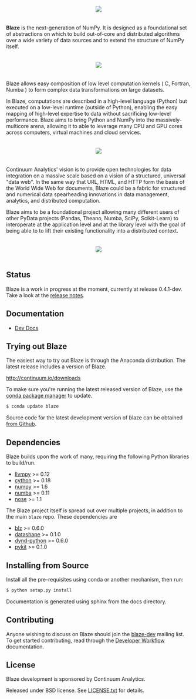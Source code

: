 <p align="center" style="padding: 20px">
<img src="https://raw.github.com/ContinuumIO/blaze/master/docs/source/svg/blaze_med.png">
</p>

**Blaze** is the next-generation of NumPy. It is designed as a
foundational set of abstractions on which to build out-of-core and
distributed algorithms over a wide variety of data sources and to extend
the structure of NumPy itself.

<p align="center" style="padding: 20px">
<img src="https://raw.github.com/ContinuumIO/blaze/master/docs/source/svg/numpy_plus.png">
</p>

Blaze allows easy composition of low level computation kernels
( C, Fortran, Numba ) to form complex data transformations on large
datasets.

In Blaze, computations are described in a high-level language
(Python) but executed on a low-level runtime (outside of Python),
enabling the easy mapping of high-level expertise to data without sacrificing
low-level performance. Blaze aims to bring Python and NumPy into the
massively-multicore arena, allowing it to able to leverage many CPU and
GPU cores across computers, virtual machines and cloud services.

<p align="center" style="padding: 20px">
<img src="https://raw.github.com/ContinuumIO/blaze/master/docs/source/svg/codepush.png">
</p>

Continuum Analytics' vision is to provide open technologies for data
integration on a massive scale based on a vision of a structured,
universal "data web". In the same way that URL, HTML, and HTTP form
the basis of the World Wide Web for documents, Blaze could
be a fabric for structured and numerical data spearheading
innovations in data management, analytics, and distributed computation.

Blaze aims to be a foundational project allowing many different users of
other PyData projects (Pandas, Theano, Numba, SciPy, Scikit-Learn)
to interoperate at the application level and at the library level with
the goal of being able to to lift their existing functionality into a
distributed context.

<p align="center" style="padding: 20px">
<img src="https://raw.github.com/ContinuumIO/blaze/master/docs/source/svg/sources.png">
</p>

Status
------

Blaze is a work in progress at the moment, currently at release 0.4.1-dev.
Take a look at the [release notes](docs/source/releases.rst).

Documentation
-------------

* [Dev Docs](http://blaze.pydata.org/docs/)

Trying out Blaze
----------------

The easiest way to try out Blaze is through the Anaconda
distribution. The latest release includes a version of Blaze.

http://continuum.io/downloads

To make sure you're running the latest released version
of Blaze, use the
[conda package manager](http://docs.continuum.io/conda/index.html)
to update.

```bash
$ conda update blaze
```

Source code for the latest development version of blaze can
be obtained [from Github](https://github.com/ContinuumIO/blaze).

Dependencies
------------

Blaze builds upon the work of many, requiring the following
Python libraries to build/run.

  * [llvmpy][llvmpy] >= 0.12
  * [cython][cython] >= 0.18
  * [numpy][numpy] >= 1.6
  * [numba][numba] >= 0.11
  * [nose][nose] >= 1.1

[llvmpy]: http://www.llvmpy.org/
[cython]: http://cython.org/
[numpy]: http://www.numpy.org/
[numba]: http://numba.pydata.org/
[nose]: https://nose.readthedocs.org/en/latest/

The Blaze project itself is spread out over multiple projects,
in addition to the main `blaze` repo. These dependencies
are

  * [blz][blz] >= 0.6.0
  * [datashape][datashape] >= 0.1.0
  * [dynd-python][dynd-python] >= 0.6.0
  * [pykit][pykit] >= 0.1.0

[blz]: https://github.com/ContinuumIO/blz
[datashape]: https://github.com/ContinuumIO/datashape
[dynd-python]: https://github.com/ContinuumIO/dynd-python
[pykit]: https://github.com/pykit/pykit

Installing from Source
----------------------

Install all the pre-requisites using conda or another mechanism,
then run:

```bash
$ python setup.py install
```

Documentation is generated using sphinx from the docs directory.

Contributing
------------

Anyone wishing to discuss on Blaze should join the
[blaze-dev](https://groups.google.com/a/continuum.io/forum/#!forum/blaze-dev)
mailing list. To get started contributing, read through the
[Developer Workflow](docs/source/dev_workflow.md) documentation.

License
-------

Blaze development is sponsored by Continuum Analytics.

Released under BSD license. See [LICENSE.txt](LICENSE.txt) for details.
